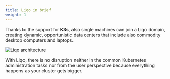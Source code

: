 ```yaml
---
title: Liqo in brief
weight: 1
---
```


Thanks to the support for **K3s**, also single machines can join a Liqo domain, creating dynamic, opportunistic data centers that 
include also commodity desktop computers and laptops.

![Liqo architecture](/images/home/architecture.png)

With Liqo, there is no disruption neither in the common Kubernetes administration tasks nor from the user perspective 
because everything happens as your cluster gets bigger.
